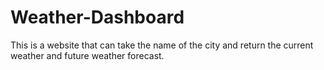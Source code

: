 # Weather-Dashboard
This is a website that can take the name of the city and return the current weather and future weather forecast.
